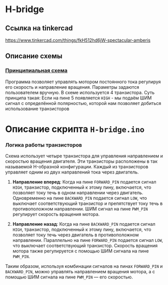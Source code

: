# H-bridge

## Ссылка на tinkercad
https://www.tinkercad.com/things/fkH512hd6jW-spectacular-amberis

## Описание схемы
### [Принципиальная схема](https://github.com/user-attachments/files/19289666/Spectacular.Amberis.pdf)

Программа позволяет управлять мотором постоянного тока регулируя его скорость и направление вращения. Параметры задаются пользователем вручную.
В схеме используется 4 транзистора. Суть принципа такая: Если на пине 5 появляется `HIGH` - мы подаём ШИМ сигнал с определённой полярностью, которой нам позволяет добиться использование транзисторов 

# Описание скрипта `H-bridge.ino`

### Логика работы транзисторов

Схема использует четыре транзистора для управления направлением и скоростью вращения двигателя. Эти транзисторы расположены в так называемой H-образной конфигурации. Каждый из транзисторов управляет одним из двух направлений тока через двигатель.

1. **Направление вперед**: Когда на пине `FORWARD_PIN` подается сигнал `HIGH`, транзистор, подключенный к этому пину, включается, что позволяет току течь в одном направлении через двигатель. Одновременно на пине `BACKWARD_PIN` подается сигнал `LOW`, что выключает соответствующий транзистор и препятствует току течь в противоположном направлении. ШИМ сигнал на пине `PWM_PIN` регулирует скорость вращения мотора.

2. **Направление назад**: Когда на пине `BACKWARD_PIN` подается сигнал `HIGH`, транзистор, подключенный к этому пину, включается, что позволяет току течь через двигатель в противоположном направлении. Параллельно на пине `FORWARD_PIN` подается сигнал `LOW`, что выключает соответствующий транзистор. Скорость вращения мотора также регулируется с помощью ШИМ сигнала на пине `PWM_PIN`.

Таким образом, используя комбинации сигналов на пинах `FORWARD_PIN` и `BACKWARD_PIN`, можно управлять направлением вращения мотора, а с помощью ШИМ сигнала на пине `PWM_PIN` — его скоростью.






